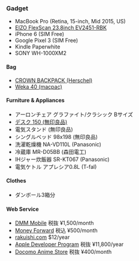 ### Gadget

* MacBook Pro (Retina, 15-inch, Mid 2015, US)
* [EIZO FlexScan 23.8inch EV2451-RBK](http://www.amazon.co.jp/exec/obidos/ASIN/B01MFAJEZU/rakuishi-22/ref=nosim/)
* iPhone 6 (SIM Free)
* Google Pixel 3 (SIM Free)
* Kindle Paperwhite
* SONY WH-1000XM2

#### Bag

* [CROWN BACKPACK (Herschel)](http://shop.herschelsupply.com/collections/backpacks/products/crown-backpack-charcoal-crosshatch-3m-rubber)
* [Weka 40 (macpac)](http://goldwinwebstore.jp/ec/pro/disp/1/MM61508)

#### Furniture & Appliances

* アーロンチェア グラファイト/クラシック Bサイズ
* [デスク 150 (無印良品)](http://www.muji.net/store/cmdty/detail/4934761394572)
* 電気スタンド (無印良品)
* シングルベッド 98x198 (無印良品)
* 洗濯乾燥機 NA-VD110L (Panasonic)
* 冷蔵庫 MR-D05BB (森田電工)
* IHジャー炊飯器 SR-KT067 (Panasonic)
* 電気ケトル アプレシア0.8L (T-fal)

#### Clothes

* ダンボール3箱分

#### Web Service

* [DMM Mobile](http://mvno.dmm.com/) 税抜 ¥1,500/month
* [Money Forward](https://moneyforward.com/) 税込 ¥500/month
* [rakuishi.com](https://aws.amazon.com/jp/) $12/year
* [Apple Developer Program](https://developer.apple.com/jp/) 税抜 ¥11,800/year
* [Docomo Anime Store](https://anime.dmkt-sp.jp/animestore/tp) 税抜 ¥400/month

